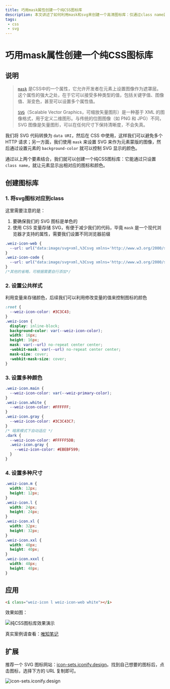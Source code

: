 ```yaml
---
title: 巧用mask属性创建一个纯CSS图标库
description: 本文讲述了如何利用mask和svg来创建一个高清图标库：仅通过class name就可控制图标大小和颜色
tags: 
 - css
 - svg
---
```


# 巧用mask属性创建一个纯CSS图标库

## 说明

> [`mask`](https://developer.mozilla.org/zh-CN/docs/Web/CSS/mask) 是CSS中的一个属性，它允许开发者在元素上设置图像作为遮罩层。这个属性的强大之处，在于它可以接受多种类型的值，包括关键字值、图像值、渐变色，甚至可以设置多个属性值。
>
> [`SVG`](https://developer.mozilla.org/zh-CN/docs/Web/SVG)（Scalable Vector Graphics，可缩放矢量图形）是一种基于 XML 的图像格式，用于定义二维图形。与传统的位图图像（如 PNG 和 JPG）不同，SVG 图像是矢量图形，可以在任何尺寸下保持清晰度，不会失真。

我们将 SVG 代码转换为 `data URI`，然后在 CSS 中使用，这样我们可以避免多个 HTTP 请求；另一方面，我们使用 `mask` 来设置 SVG 来作为元素蒙版的图像，然后通过设置元素的 `background-color` 就可以控制 SVG 显示的颜色。

通过以上两个要素结合，我们就可以创建一个纯CSS图标库：它能通过只设置 `class name`，就让元素显示出相对应的图标和颜色。

## 创建图标库

### 1. 将svg图标对应到class

这里需要注意的是：

1. 要确保我们的 SVG 图标是单色的
2. 使用 CSS 变量存储 SVG，有便于减少我们的代码，毕竟 `mask` 是一个现代浏览器才支持的属性，需要我们设置不同浏览器前缀

```css
.weiz-icon-web {
  --url: url("data:image/svg+xml,%3Csvg xmlns='http://www.w3.org/2000/svg' viewBox='0 0 48 48'%3E%3Cg fill='none'%3E%3Crect width='40' height='32' x='4' y='8' stroke='%23000' stroke-linejoin='round' stroke-width='4' rx='3'/%3E%3Cpath stroke='%23000' stroke-width='4' d='M4 11a3 3 0 0 1 3-3h34a3 3 0 0 1 3 3v9H4z'/%3E%3Ccircle r='2' fill='%23000' transform='matrix(0 -1 -1 0 10 14)'/%3E%3Ccircle r='2' fill='%23000' transform='matrix(0 -1 -1 0 16 14)'/%3E%3C/g%3E%3C/svg%3E");
}
.weiz-icon-code {
  --url: url("data:image/svg+xml,%3Csvg xmlns='http://www.w3.org/2000/svg' viewBox='0 0 24 24'%3E%3Cpath fill='%23000' d='m16 2l5 5v14.008a.993.993 0 0 1-.993.992H3.993A1 1 0 0 1 3 21.008V2.992C3 2.444 3.445 2 3.993 2zm1.657 10L14.12 8.464L12.707 9.88L14.828 12l-2.12 2.121l1.413 1.415zM6.343 12l3.536 3.536l1.414-1.415L9.172 12l2.12-2.121L9.88 8.464z'/%3E%3C/svg%3E");
}
/*其他的省略，可根据需要自行添加*/
```

### 2. 设置公共样式

利用变量来存储颜色，后续我们可以利用修改变量的值来控制图标的颜色

```css
:root {
  --weiz-icon-color: #3C3C43;
}
.weiz-icon {
  display: inline-block;
  background-color: var(--weiz-icon-color);
  width: 16px;
  height: 16px;
  mask: var(--url) no-repeat center center;
  -webkit-mask: var(--url) no-repeat center center;
  mask-size: cover;
  -webkit-mask-size: cover;
}
```

### 3. 设置多种颜色

```css
.weiz-icon.main {
  --weiz-icon-color: var(--weiz-primary-color);
}
.weiz-icon.white {
  --weiz-icon-color: #FFFFFF;
}
.weiz-icon.gray {
  --weiz-icon-color: #3C3C43C7;
}
/* 暗黑模式下自动适应 */
.dark {
  --weiz-icon-color: #FFFFF5DB;
  .weiz-icon.gray {
    --weiz-icon-color: #EBEBF599;
  }
}
```

### 4. 设置多种尺寸

```css
.weiz-icon.m {
  width: 12px;
  height: 12px;
}
.weiz-icon.l {
  width: 24px;
  height: 24px;
}
.weiz-icon.xl {
  width: 32px;
  height: 32px;
}
.weiz-icon.xxl {
  width: 40px;
  height: 40px;
}
.weiz-icon.xxxl {
  width: 48px;
  height: 48px;
}
```

## 应用

```html
<i class="weiz-icon l weiz-icon-web white"></i>
```

效果如图：

![纯CSS图标库效果演示](https://www.helloimg.com/i/2024/12/23/676973df31305.png)

真实案例请查看：[唯知笔记](https://note.weizwz.com/)


## 扩展

推荐一个 SVG 图标网站：[icon-sets.iconify.design](https://icon-sets.iconify.design/?query=home)。找到自己想要的图标后，点击图标，选择下方的 URL 复制即可。

![icon-sets.iconify.design](https://www.helloimg.com/i/2024/12/23/676977dcdbb3a.png)